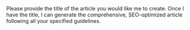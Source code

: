 Please provide the title of the article you would like me to create. Once I have the title, I can generate the comprehensive, SEO-optimized article following all your specified guidelines.